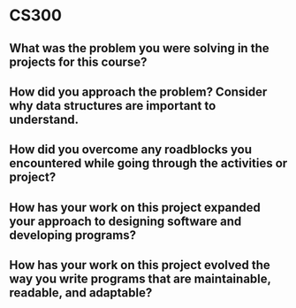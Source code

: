 # CS300

## What was the problem you were solving in the projects for this course?

## How did you approach the problem? Consider why data structures are important to understand.

## How did you overcome any roadblocks you encountered while going through the activities or project?

## How has your work on this project expanded your approach to designing software and developing programs?

## How has your work on this project evolved the way you write programs that are maintainable, readable, and adaptable?
